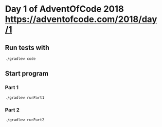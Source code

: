 # Day 1 of AdventOfCode 2018 https://adventofcode.com/2018/day/1

## Run tests with

```./gradlew code```

## Start program
### Part 1
```./gradlew runPart1```
### Part 2
```./gradlew runPart2```